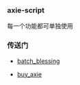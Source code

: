###  axie-script

每一个功能都可单独使用


###  传送门

- [batch_blessing](blessing/README.md)

- [buy_axie](buy_axie/README.md)